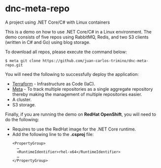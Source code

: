 # dnc-meta-repo
A project using .NET Core/C# with Linux containers

This is a demo on how to use .NET Core/C# in a Linux environment. The demo consists of five repos using RabbitMQ, Redis, and two S3 clients (written in C# and Go) using blog storage.

To download all repos, please execute the command below:<br>
```
$ meta git clone https://github.com/juan-carlos-trimino/dnc-meta-repo.git
```

You will need the following to successfully deploy the application:<br>
- [Terraform](https://www.terraform.io/) - Infrastructure as Code (IaC).
- [Meta](https://github.com/mateodelnorte/meta) - To track multiple repositories as a single aggregate repository thereby making the management of multiple repositories easier.
- A cluster.
- S3 storage.

Finally, if you are running the demo on **RedHat OpenShift**, you will need to do the following:
- Requires to use the RedHat image for the .NET Core runtime.
- Add the following line to the **.csproj** file:<br>
  ```
  <PropertyGroup>
    …
    <RuntimeIdentifier>rhel-x64</RuntimeIdentifier>
    …
  </PropertyGroup>
  ```
